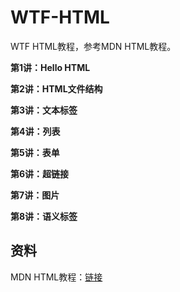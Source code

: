# WTF-HTML
WTF HTML教程，参考MDN HTML教程。

**第1讲：Hello HTML**

**第2讲：HTML文件结构**

**第3讲：文本标签**

**第4讲：列表**

**第5讲：表单**

**第6讲：超链接**

**第7讲：图片**

**第8讲：语义标签**

## 资料
MDN HTML教程：[链接](https://developer.mozilla.org/zh-CN/docs/Learn/HTML)

